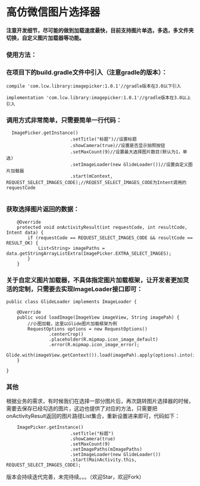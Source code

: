 # 高仿微信图片选择器

#### 注意开发细节，尽可能的做到加载速度最快，目前支持图片单选，多选，多文件夹切换，自定义图片加载器等功能。


### 使用方法：

### 在项目下的build.gradle文件中引入（注意gradle的版本）：
```
compile 'com.lcw.library:imagepicker:1.0.1'//gradle版本在3.0以下引入

implementation 'com.lcw.library:imagepicker:1.0.1'//gradle版本在3.0以上引入
```

### 调用方式非常简单，只需要简单一行代码：
```
  ImagePicker.getInstance()
                        .setTitle("标题")//设置标题
                        .showCamera(true)//设置是否显示拍照按钮
                        .setMaxCount(9)//设置最大选择图片数目(默认为1，单选)
                        .setImageLoader(new GlideLoader())//设置自定义图片加载器
                        .start(mContext, REQUEST_SELECT_IMAGES_CODE);//REQEST_SELECT_IMAGES_CODE为Intent调用的requestCode
                        
```
### 获取选择图片返回的数据：
```
    @Override
    protected void onActivityResult(int requestCode, int resultCode, Intent data) {
        if (requestCode == REQUEST_SELECT_IMAGES_CODE && resultCode == RESULT_OK) {
            List<String> imagePaths = data.getStringArrayListExtra(ImagePicker.EXTRA_SELECT_IMAGES);
        }
    }
```

### 关于自定义图片加载器，不具体指定图片加载框架，让开发者更加灵活的定制，只需要去实现ImageLoader接口即可：
```
public class GlideLoader implements ImageLoader {

    @Override
    public void loadImage(ImageView imageView, String imagePah) {
        //小图加载，这里以Glide图片加载框架为例
        RequestOptions options = new RequestOptions()
                .centerCrop()
                .placeholder(R.mipmap.icon_image_default)
                .error(R.mipmap.icon_image_error);
        Glide.with(imageView.getContext()).load(imagePah).apply(options).into(imageView);
    }

}
```

###  其他
根据业务的需求，有时候我们在选择一部分图片后，再次跳转图片选择器的时候，需要去保存已经勾选的图片，这边也提供了对应的方法，只需要把onActivityResult返回的图片路径List集合，重新设置进来即可，代码如下：
```
    ImagePicker.getInstance()
                        .setTitle("标题")
                        .showCamera(true)
                        .setMaxCount(9)
                        .setImagePaths(mImagePaths)
                        .setImageLoader(new GlideLoader())
                        .start(MainActivity.this, REQUEST_SELECT_IMAGES_CODE);
 ```

版本会持续迭代完善，未完待续。。。（欢迎Star，欢迎Fork）

 


